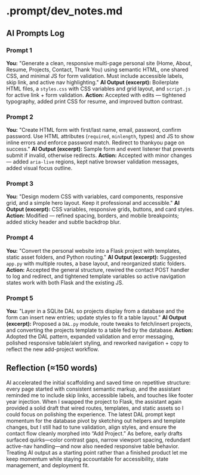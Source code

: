 # .prompt/dev_notes.md

## AI Prompts Log

### Prompt 1
**You:** "Generate a clean, responsive multi-page personal site (Home, About, Resume, Projects, Contact, Thank You) using semantic HTML, one shared CSS, and minimal JS for form validation. Must include accessible labels, skip link, and active nav highlighting."
**AI Output (excerpt):** Boilerplate HTML files, a `styles.css` with CSS variables and grid layout, and `script.js` for active link + form validation.
**Action:** Accepted with edits — tightened typography, added print CSS for resume, and improved button contrast.

### Prompt 2
**You:** "Create HTML form with first/last name, email, password, confirm password. Use HTML attributes (`required`, `minlength`, types) and JS to show inline errors and enforce password match. Redirect to thankyou page on success."
**AI Output (excerpt):** Sample form and event listener that prevents submit if invalid, otherwise redirects.
**Action:** Accepted with minor changes — added `aria-live` regions, kept native browser validation messages, added visual focus outline.

### Prompt 3
**You:** "Design modern CSS with variables, card components, responsive grid, and a simple hero layout. Keep it professional and accessible."
**AI Output (excerpt):** CSS variables, responsive grids, buttons, and card styles.
**Action:** Modified — refined spacing, borders, and mobile breakpoints; added sticky header and subtle backdrop blur.

### Prompt 4
**You:** "Convert the personal website into a Flask project with templates, static asset folders, and Python routing."
**AI Output (excerpt):** Suggested `app.py` with multiple routes, a base layout, and reorganized static folders.
**Action:** Accepted the general structure, rewired the contact POST handler to log and redirect, and tightened template variables so active navigation states work with both Flask and the existing JS.

### Prompt 5
**You:** "Layer in a SQLite DAL so projects display from a database and the form can insert new entries; update styles to fit a table layout."
**AI Output (excerpt):** Proposed a `DAL.py` module, route tweaks to fetch/insert projects, and converting the projects template to a table fed by the database.
**Action:** Adopted the DAL pattern, expanded validation and error messaging, polished responsive table/alert styling, and reworked navigation + copy to reflect the new add-project workflow.

## Reflection (≈150 words)
AI accelerated the initial scaffolding and saved time on repetitive structure: every page started with consistent semantic markup, and the assistant reminded me to include skip links, accessible labels, and touches like footer year injection. When I swapped the project to Flask, the assistant again provided a solid draft that wired routes, templates, and static assets so I could focus on polishing the experience. The latest DAL prompt kept momentum for the database pivot by sketching out helpers and template changes, but I still had to tune validation, align styles, and ensure the contact flow cleanly morphed into “Add Project.” As before, early drafts surfaced quirks—color contrast gaps, narrow viewport spacing, redundant active-nav handling—and now also needed responsive table behavior. Treating AI output as a starting point rather than a finished product let me keep momentum while staying accountable for accessibility, state management, and deployment fit.
